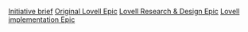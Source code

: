 [Initiative brief](https://github.com/department-of-veterans-affairs/va.gov-team/blob/master/products/facilities/medical-centers/product/lovell/lovell-initiative-brief.md)
[Original Lovell Epic](https://github.com/department-of-veterans-affairs/va.gov-team/issues/34022)
[Lovell Research & Design Epic](https://github.com/department-of-veterans-affairs/va.gov-cms/issues/7622)
[Lovell implementation Epic](https://github.com/department-of-veterans-affairs/va.gov-cms/issues/9656)
